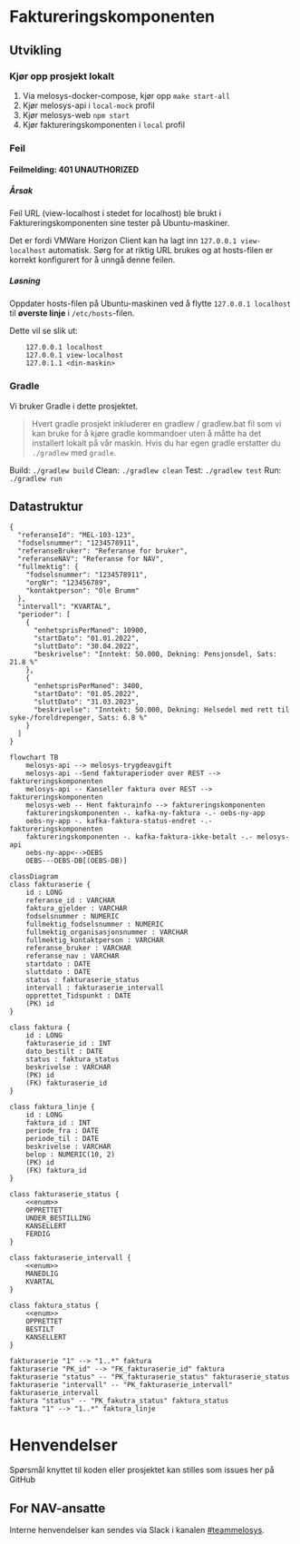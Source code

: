 # Faktureringskomponenten

## Utvikling

### Kjør opp prosjekt lokalt

1. Via melosys-docker-compose, kjør opp `make start-all`
2. Kjør melosys-api i `local-mock` profil
3. Kjør melosys-web `npm start`
4. Kjør faktureringskomponenten i `local` profil

### Feil
#### Feilmelding: 401 UNAUTHORIZED  
##### Årsak
Feil URL (view-localhost i stedet for localhost) ble brukt i Faktureringskomponenten sine tester på Ubuntu-maskiner.  

Det er fordi VMWare Horizon Client kan ha lagt inn `127.0.0.1 view-localhost` automatisk. 
Sørg for at riktig URL brukes og at hosts-filen er korrekt konfigurert for å unngå denne feilen.


##### Løsning
Oppdater hosts-filen på Ubuntu-maskinen ved å flytte `127.0.0.1 localhost` til **øverste linje** i `/etc/hosts`-filen.   

Dette vil se slik ut:
```hosts
    127.0.0.1 localhost
    127.0.0.1 view-localhost
    127.0.1.1 <din-maskin>
```

### Gradle

Vi bruker Gradle i dette prosjektet.

> Hvert gradle prosjekt inkluderer en gradlew / gradlew.bat fil som vi kan bruke for å kjøre gradle kommandoer uten å måtte ha det installert lokalt på vår maskin. 
> Hvis du har egen gradle erstatter du `./gradlew` med `gradle`.

Build: `./gradlew build`
Clean: `./gradlew clean`
Test: `./gradlew test`
Run: `./gradlew run`

## Datastruktur

```json5
{
  "referanseId": "MEL-103-123",
  "fodselsnummer": "1234578911",
  "referanseBruker": "Referanse for bruker",
  "referanseNAV": "Referanse for NAV",
  "fullmektig": {
    "fodselsnummer": "1234578911",
    "orgNr": "123456789",
    "kontaktperson": "Ole Brumm"
  },
  "intervall": "KVARTAL",
  "perioder": [
    {
      "enhetsprisPerManed": 10900,
      "startDato": "01.01.2022",
      "sluttDato": "30.04.2022",
      "beskrivelse": "Inntekt: 50.000, Dekning: Pensjonsdel, Sats: 21.8 %"
    },
    {
      "enhetsprisPerManed": 3400,
      "startDato": "01.05.2022",
      "sluttDato": "31.03.2023",
      "beskrivelse": "Inntekt: 50.000, Dekning: Helsedel med rett til syke-/foreldrepenger, Sats: 6.8 %"
    }
  ]
} 
```


```mermaid
flowchart TB
    melosys-api --> melosys-trygdeavgift
    melosys-api --Send fakturaperioder over REST --> faktureringskomponenten
    melosys-api -- Kanseller faktura over REST --> faktureringskomponenten
    melosys-web -- Hent fakturainfo --> faktureringskomponenten
    faktureringskomponenten -. kafka-ny-faktura -.- oebs-ny-app
    oebs-ny-app -. kafka-faktura-status-endret -.- faktureringskomponenten
    faktureringskomponenten -. kafka-faktura-ikke-betalt -.- melosys-api
    oebs-ny-app<-->OEBS
    OEBS---OEBS-DB[(OEBS-DB)]
```

```mermaid
classDiagram
class fakturaserie {
    id : LONG
    referanse_id : VARCHAR
    faktura_gjelder : VARCHAR
    fodselsnummer : NUMERIC
    fullmektig_fodselsnummer : NUMERIC
    fullmektig_organisasjonsnummer : VARCHAR
    fullmektig_kontaktperson : VARCHAR
    referanse_bruker : VARCHAR
    referanse_nav : VARCHAR
    startdato : DATE
    sluttdato : DATE
    status : fakturaserie_status
    intervall : fakturaserie_intervall
    opprettet_Tidspunkt : DATE
    (PK) id
}

class faktura {
    id : LONG
    fakturaserie_id : INT
    dato_bestilt : DATE
    status : faktura_status
    beskrivelse : VARCHAR
    (PK) id
    (FK) fakturaserie_id
}

class faktura_linje {
    id : LONG
    faktura_id : INT
    periode_fra : DATE
    periode_til : DATE
    beskrivelse : VARCHAR
    belop : NUMERIC(10, 2)
    (PK) id
    (FK) faktura_id
}

class fakturaserie_status {
    <<enum>>
    OPPRETTET
    UNDER_BESTILLING
    KANSELLERT
    FERDIG
} 

class fakturaserie_intervall {
    <<enum>>
    MANEDLIG
    KVARTAL
}

class faktura_status {
    <<enum>>
    OPPRETTET
    BESTILT
    KANSELLERT
}

fakturaserie "1" --> "1..*" faktura
fakturaserie "PK_id" --> "FK_fakturaserie_id" faktura
fakturaserie "status" -- "PK_fakturaserie_status" fakturaserie_status
fakturaserie "intervall" -- "PK_fakturaserie_intervall" fakturaserie_intervall
faktura "status" -- "PK_fakutra_status" faktura_status
faktura "1" --> "1..*" faktura_linje
```

# Henvendelser

Spørsmål knyttet til koden eller prosjektet kan stilles som issues her på GitHub

## For NAV-ansatte

Interne henvendelser kan sendes via Slack i kanalen [#teammelosys](https://nav-it.slack.com/archives/C92481HSP).